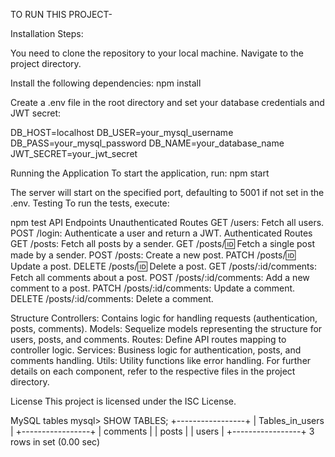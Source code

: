 TO RUN THIS PROJECT-

Installation Steps:

You need to clone the repository to your local machine.
Navigate to the project directory.

Install the following dependencies:
npm install

Create a .env file in the root directory and set your database credentials and JWT secret:

DB_HOST=localhost
DB_USER=your_mysql_username
DB_PASS=your_mysql_password
DB_NAME=your_database_name
JWT_SECRET=your_jwt_secret

Running the Application
To start the application, run:
npm start

The server will start on the specified port, defaulting to 5001 if not set in the .env.
Testing
To run the tests, execute:

npm test
API Endpoints
Unauthenticated Routes
GET /users: Fetch all users.
POST /login: Authenticate a user and return a JWT.
Authenticated Routes
GET /posts: Fetch all posts by a sender.
GET /posts/:id: Fetch a single post made by a sender.
POST /posts: Create a new post.
PATCH /posts/:id: Update a post.
DELETE /posts/:id: Delete a post.
GET /posts/:id/comments: Fetch all comments about a post.
POST /posts/:id/comments: Add a new comment to a post.
PATCH /posts/:id/comments: Update a comment.
DELETE /posts/:id/comments: Delete a comment.

Structure
Controllers: Contains logic for handling requests (authentication, posts, comments).
Models: Sequelize models representing the structure for users, posts, and comments.
Routes: Define API routes mapping to controller logic.
Services: Business logic for authentication, posts, and comments handling.
Utils: Utility functions like error handling.
For further details on each component, refer to the respective files in the project directory.

License
This project is licensed under the ISC License.

MySQL tables
mysql> SHOW TABLES;
+-----------------+
| Tables_in_users |
+-----------------+
| comments |
| posts |
| users |
+-----------------+
3 rows in set (0.00 sec)